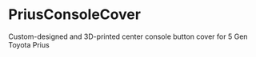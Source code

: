 # PriusConsoleCover
Custom-designed and 3D-printed center console button cover for 5 Gen Toyota Prius

